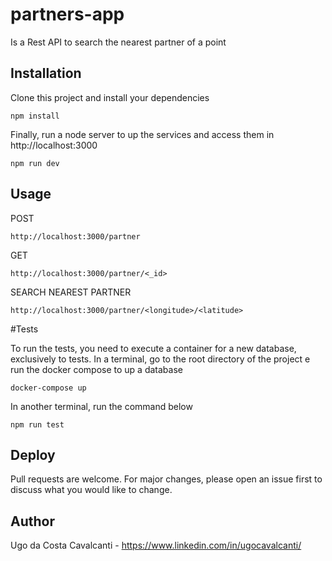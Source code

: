 # partners-app

Is a Rest API to search the nearest partner of a point

## Installation

Clone this project and install your dependencies

```
npm install
```

Finally, run a node server to up the services and access them in http://localhost:3000

```
npm run dev
```

## Usage

POST

```
http://localhost:3000/partner
```

GET

```
http://localhost:3000/partner/<_id>
```

SEARCH NEAREST PARTNER

```
http://localhost:3000/partner/<longitude>/<latitude>
```

#Tests

To run the tests, you need to execute a container for a new database, exclusively to tests.
In a terminal, go to the root directory of the project e run the docker compose to up a database

```
docker-compose up
```

In another terminal, run the command below

```
npm run test
```

## Deploy
Pull requests are welcome. For major changes, please open an issue first to discuss what you would like to change.

## Author
Ugo da Costa Cavalcanti - https://www.linkedin.com/in/ugocavalcanti/
